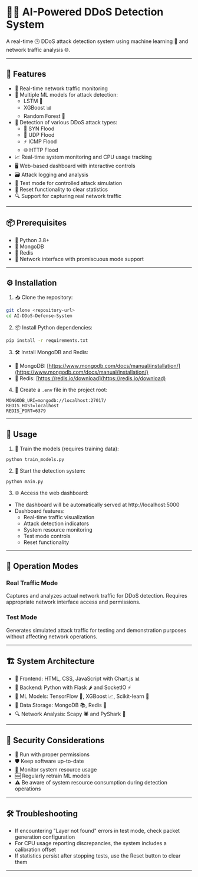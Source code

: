 # 🧠💥 AI-Powered DDoS Detection System

A real-time 🕒 DDoS attack detection system using machine learning 🤖 and network traffic analysis 🌐.

---

## 🚀 Features

* 📡 Real-time network traffic monitoring
* 🧠 Multiple ML models for attack detection:
  * LSTM 🔁
  * XGBoost 📊
  * Random Forest 🌳
* 🚨 Detection of various DDoS attack types:
  * 🔗 SYN Flood
  * 🌊 UDP Flood
  * ⚡ ICMP Flood
  * 🌐 HTTP Flood
* 📈 Real-time system monitoring and CPU usage tracking
* 🖥️ Web-based dashboard with interactive controls
* 🗃️ Attack logging and analysis
* 🧪 Test mode for controlled attack simulation
* 🔄 Reset functionality to clear statistics
* 🔍 Support for capturing real network traffic

---

## 📦 Prerequisites

* 🐍 Python 3.8+ 
* 🍃 MongoDB
* 🔁 Redis
* 🧰 Network interface with promiscuous mode support


---

## ⚙️ Installation

1. 📥 Clone the repository:

```bash
git clone <repository-url>
cd AI-DDoS-Defense-System
```

2. 📦 Install Python dependencies:

```bash
pip install -r requirements.txt
```

3. 🛠️ Install MongoDB and Redis:

* 🍃 MongoDB: [https://www.mongodb.com/docs/manual/installation/](https://www.mongodb.com/docs/manual/installation/)
* 🔁 Redis: [https://redis.io/download](https://redis.io/download)

4. 📝 Create a `.env` file in the project root:

```env
MONGODB_URI=mongodb://localhost:27017/
REDIS_HOST=localhost
REDIS_PORT=6379
```
---

## 🧪 Usage

1. 🎯 Train the models (requires training data):

```bash
python train_models.py
```

2. 🚨 Start the detection system:

```bash
python main.py
```

3. 🌐 Access the web dashboard:

* The dashboard will be automatically served at http://localhost:5000
* Dashboard features:
  * Real-time traffic visualization
  * Attack detection indicators
  * System resource monitoring
  * Test mode controls
  * Reset functionality

---

## 🔄 Operation Modes

### Real Traffic Mode
Captures and analyzes actual network traffic for DDoS detection. Requires appropriate network interface access and permissions.

### Test Mode
Generates simulated attack traffic for testing and demonstration purposes without affecting network operations.

---

## 🏗️ System Architecture

* 🎨 Frontend: HTML, CSS, JavaScript with Chart.js 📊
* 🔧 Backend: Python with Flask 🌶️ and SocketIO ⚡
* 🤖 ML Models: TensorFlow 🧠, XGBoost 📈, Scikit-learn 📘
* 💾 Data Storage: MongoDB 📚, Redis 🧮
* 🔍 Network Analysis: Scapy 🕷️ and PyShark 🦈

---

## 🔐 Security Considerations

* 📛 Run with proper permissions
* 🛡️ Keep software up-to-date
* 🧠 Monitor system resource usage
* 🆕 Regularly retrain ML models
* ⚠️ Be aware of system resource consumption during detection operations

---

## 🛠️ Troubleshooting

* If encountering "Layer not found" errors in test mode, check packet generation configuration
* For CPU usage reporting discrepancies, the system includes a calibration offset
* If statistics persist after stopping tests, use the Reset button to clear them

---
